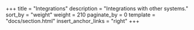 +++
title = "Integrations"
description = "Integrations with other systems."
sort_by = "weight"
weight = 210
paginate_by = 0
template = "docs/section.html"
insert_anchor_links = "right"
+++
